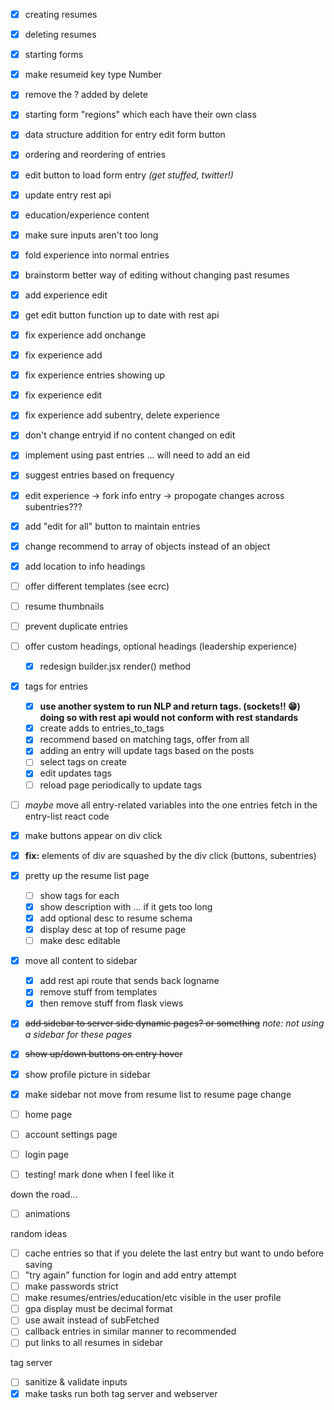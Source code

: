 - [x] creating resumes
- [x] deleting resumes
- [x] starting forms
- [x] make resumeid key type Number
- [x] remove the ? added by delete
- [x] starting form "regions" which each have their own class
- [x] data structure addition for entry edit form button
- [x] ordering and reordering of entries
- [x] edit button to load form entry *(get stuffed, twitter!)*
- [x] update entry rest api
- [x] education/experience content
- [x] make sure inputs aren't too long
- [x] fold experience into normal entries
- [x] brainstorm better way of editing without changing past resumes
- [x] add experience edit
- [x] get edit button function up to date with rest api
- [x] fix experience add onchange
- [x] fix experience add
- [x] fix experience entries showing up
- [x] fix experience edit
- [x] fix experience add subentry, delete experience
- [x] don't change entryid if no content changed on edit
- [x] implement using past entries ... will need to add an eid
- [x] suggest entries based on frequency
- [x] edit experience -> fork info entry -> propogate changes across subentries???
- [x] add "edit for all" button to maintain entries
- [x] change recommend to array of objects instead of an object
- [x] add location to info headings
- [ ] offer different templates (see ecrc)
- [ ] resume thumbnails
- [ ] prevent duplicate entries
- [ ] offer custom headings, optional headings (leadership experience)
  - [x] redesign builder.jsx render() method
- [x] tags for entries
  - [x] **use another system to run NLP and return tags. (sockets!! 😁) doing so with rest api would not conform with rest standards**
  - [x] create adds to entries_to_tags
  - [x] recommend based on matching tags, offer from all
  - [x] adding an entry will update tags based on the posts
  - [ ] select tags on create
  - [x] edit updates tags
  - [ ] reload page periodically to update tags
- [ ] *maybe* move all entry-related variables into the one entries fetch in the entry-list react code
- [x] make buttons appear on div click
- [x] **fix:** elements of div are squashed by the div click (buttons, subentries)
- [x] pretty up the resume list page
  - [ ] show tags for each
  - [x] show description with ... if it gets too long
  - [x] add optional desc to resume schema
  - [x] display desc at top of resume page
  - [ ] make desc editable
- [x] move all content to sidebar
  - [x] add rest api route that sends back logname
  - [x] remove stuff from templates
  - [x] then remove stuff from flask views
- [x] ~~add sidebar to server side dynamic pages? or something~~ *note: not using a sidebar for these pages*
- [x] ~~show up/down buttons on entry hover~~
- [x] show profile picture in sidebar
- [x] make sidebar not move from resume list to resume page change

- [ ] home page
- [ ] account settings page
- [ ] login page
- [ ] testing! mark done when I feel like it

down the road...
- [ ] animations

random ideas
- [ ] cache entries so that if you delete the last entry but want to undo before saving
- [ ] "try again" function for login and add entry attempt
- [ ] make passwords strict
- [ ] make resumes/entries/education/etc visible in the user profile
- [ ] gpa display must be decimal format
- [ ] use await instead of subFetched
- [ ] callback entries in similar manner to recommended
- [ ] put links to all resumes in sidebar 

tag server
- [ ] sanitize & validate inputs
- [x] make tasks run both tag server and webserver